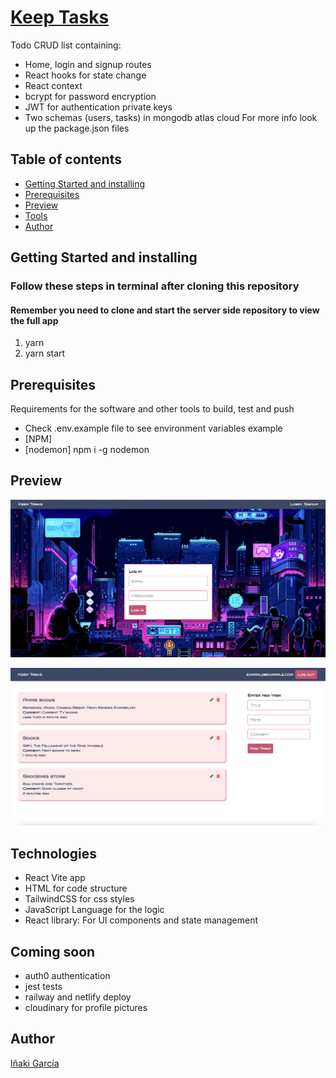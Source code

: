 # <a href="https://keep-tasks.netlify.app/">Keep Tasks</a>
Todo CRUD list containing:
- Home, login and signup routes
- React hooks for state change
- React context
- bcrypt for password encryption
- JWT for authentication private keys
- Two schemas (users, tasks) in mongodb atlas cloud
For more info look up the package.json files

## Table of contents

- [Getting Started and installing](#getting-started-and-installing)
- [Prerequisites](#prerequisites)
- [Preview](#preview)
- [Tools](#tools)
- [Author](#author)

## Getting Started and installing

### Follow these steps in terminal after cloning this repository
#### Remember you need to clone and start the server side repository to view the full app
1. yarn
2. yarn start

## Prerequisites

Requirements for the software and other tools to build, test and push 
- Check .env.example file to see environment variables example
- [NPM]
- [nodemon] npm i -g nodemon

## Preview
![Login page preview](/assets/login.png)

![Home page preview](/assets/home.png)

## Technologies
- React Vite app
- HTML for code structure
- TailwindCSS for css styles
- JavaScript Language for the logic
- React library: For UI components and state management

## Coming soon
- auth0 authentication
- jest tests
- railway and netlify deploy
- cloudinary for profile pictures

## Author
<a href="https://github.com/igardiet">Iñaki García</a>